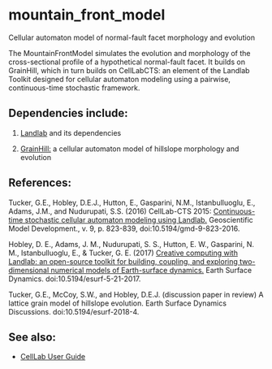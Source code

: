 # mountain_front_model
Cellular automaton model of normal-fault facet morphology and evolution

The MountainFrontModel simulates the evolution and morphology of the cross-sectional profile of a hypothetical normal-fault facet. It builds on GrainHill, which in turn builds on CellLabCTS: an element of the Landlab Toolkit designed for cellular automaton modeling using a pairwise, continuous-time stochastic framework.

## Dependencies include:

  1. [Landlab](http://landlab.github.io) and its dependencies
  
  2. [GrainHill:](https://github.com/gregtucker/grain_hills) a cellular automaton model of hillslope morphology and evolution
  
## References:

Tucker, G.E., Hobley, D.E.J., Hutton, E., Gasparini, N.M., Istanbulluoglu, E., Adams, J.M., and Nudurupati, S.S. (2016) CellLab-CTS 2015: [Continuous-time stochastic cellular automaton modeling using Landlab.](https://www.geosci-model-dev.net/9/823/2016/) Geoscientific Model Development., v. 9, p. 823-839, doi:10.5194/gmd-9-823-2016.

Hobley, D. E., Adams, J. M., Nudurupati, S. S., Hutton, E. W., Gasparini, N. M., Istanbulluoglu, E., & Tucker, G. E. (2017) [Creative computing with Landlab: an open-source toolkit for building, coupling, and exploring two-dimensional numerical models of Earth-surface dynamics.](https://www.earth-surf-dynam.net/5/21/2017/) Earth Surface Dynamics. doi:10.5194/esurf-5-21-2017.

Tucker, G.E., McCoy, S.W., and Hobley, D.E.J. (discussion paper in review) A lattice grain model of hillslope evolution. Earth Surface Dynamics Discussions. doi:10.5194/esurf-2018-4.

## See also:

  * [CellLab User Guide](https://github.com/landlab/landlab/wiki/CellLab-CTS-2015-Users-Manual)
